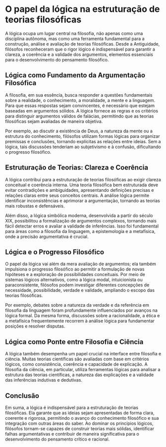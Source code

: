 # O papel da lógica na estruturação de teorias filosóficas

A lógica ocupa um lugar central na filosofia, não apenas como uma disciplina autônoma, mas como uma ferramenta fundamental para a construção, análise e avaliação de teorias filosóficas. Desde a Antiguidade, filósofos reconheceram que o rigor lógico é indispensável para garantir a clareza, a coerência e a validade dos argumentos, elementos essenciais para o desenvolvimento do pensamento filosófico.

## Lógica como Fundamento da Argumentação Filosófica

A filosofia, em sua essência, busca responder a questões fundamentais sobre a realidade, o conhecimento, a moralidade, a mente e a linguagem. Para que essas respostas sejam convincentes, é necessário que estejam baseadas em argumentos sólidos. A lógica fornece as regras e os critérios para distinguir argumentos válidos de falácias, permitindo que as teorias filosóficas sejam avaliadas de maneira objetiva.

Por exemplo, ao discutir a existência de Deus, a natureza da mente ou a estrutura do conhecimento, filósofos utilizam formas lógicas para organizar premissas e conclusões, tornando explícitas as relações entre ideias. Sem a lógica, tais discussões tenderiam ao subjetivismo e à confusão, dificultando o progresso filosófico.

## Estruturação de Teorias: Clareza e Coerência

A lógica contribui para a estruturação de teorias filosóficas ao exigir clareza conceitual e coerência interna. Uma teoria filosófica bem estruturada deve evitar contradições e ambiguidades, apresentando definições precisas e relações claras entre seus conceitos centrais. A análise lógica permite identificar inconsistências e aprimorar a argumentação, tornando as teorias mais robustas e defensáveis.

Além disso, a lógica simbólica moderna, desenvolvida a partir do século XIX, possibilitou a formalização de argumentos complexos, tornando mais fácil detectar erros e avaliar a validade de inferências. Isso foi fundamental para áreas como a filosofia da linguagem, a epistemologia e a metafísica, onde a precisão argumentativa é crucial.

## Lógica e o Progresso Filosófico

O papel da lógica vai além da mera avaliação de argumentos; ela também impulsiona o progresso filosófico ao permitir a formulação de novas hipóteses e a exploração de possibilidades conceituais. Por meio de sistemas lógicos alternativos, como a lógica modal, intuicionista ou paraconsistente, filósofos podem investigar diferentes concepções de necessidade, possibilidade, verdade e validade, ampliando o escopo das teorias filosóficas.

Por exemplo, debates sobre a natureza da verdade e da referência em filosofia da linguagem foram profundamente influenciados por avanços na lógica formal. Da mesma forma, discussões sobre a racionalidade, a ética e a metafísica frequentemente recorrem à análise lógica para fundamentar posições e resolver disputas.

## Lógica como Ponte entre Filosofia e Ciência

A lógica também desempenha um papel crucial na interface entre filosofia e ciência. Muitas teorias científicas são avaliadas com base em critérios lógicos, como consistência, coerência e capacidade de explicação. A filosofia da ciência, em particular, utiliza ferramentas lógicas para analisar a estrutura das teorias científicas, a natureza das explicações e a validade das inferências indutivas e dedutivas.

## Conclusão

Em suma, a lógica é indispensável para a estruturação de teorias filosóficas. Ela garante que as ideias sejam apresentadas de forma clara, coerente e rigorosa, permitindo o avanço do conhecimento filosófico e sua integração com outras áreas do saber. Ao dominar os princípios lógicos, filósofos tornam-se capazes de construir teorias mais sólidas, identificar falhas argumentativas e contribuir de maneira significativa para o desenvolvimento do pensamento crítico e racional.